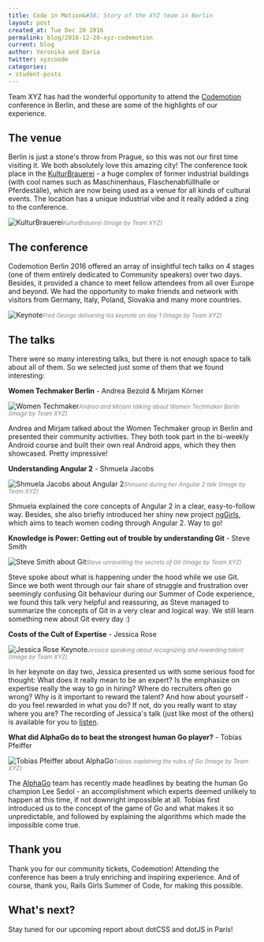 ```yaml
---
title: Code in Motion&#58; Story of the XYZ team in Berlin
layout: post
created_at: Tue Dec 20 2016
permalink: blog/2016-12-20-xyz-codemotion
current: blog
author: Veronika and Daria
twitter: xyzcoode
categories:
- student-posts
---
```


Team XYZ has had the wonderful opportunity to attend the [Codemotion](http://berlin2016.codemotionworld.com/) conference in Berlin, and these are some of the highlights of our experience.

## The venue

Berlin is just a stone's throw from Prague, so this was not our first time visiting it. We both absolutely love this amazing city!
The conference took place in the [KulturBrauerei](http://www.kulturbrauerei.de/) - a huge complex of former industrial buildings (with cool names such as Maschinenhaus, Flaschenabfüllhalle or Pferdeställe), which are now being used as a venue for all kinds of cultural events. The location has a unique industrial vibe and it really added a zing to the conference.

![KulturBrauerei](/img/blog/2016/kulturbrauerei.jpg)<font color="grey"><small><i>KulturBrauerei (Image by Team XYZ)</i></small></font>

## The conference

Codemotion Berlin 2016 offered an array of insightful tech talks on 4 stages (one of them entirely dedicated to Community speakers) over two days. Besides, it provided a chance to meet fellow attendees from all over Europe and beyond. We had the opportunity to make friends and network with visitors from Germany, Italy, Poland, Slovakia and many more countries.

![Keynote](/img/blog/2016/keynote-day-one.jpg)<font color="grey"><small><i>Fred George delivering his keynote on day 1 (Image by Team XYZ)</i></small></font>

## The talks

There were so many interesting talks, but there is not enough space to talk about all of them.
So we selected just some of them that we found interesting:

**Women Techmaker Berlin** - Andrea Bezold & Mirjam Körner

![Women Techmaker](/img/blog/2016/women-techmaker.jpg)<font color="grey"><small><i>Andrea and Mirjam talking about Women Techmaker Berlin (Image by Team XYZ)</i></small></font>

Andrea and Mirjam talked about the Women Techmaker group in Berlin and presented their community activities. They both took part in the bi-weekly Android course and built their own real Android apps, which they then showcased. Pretty impressive!

**Understanding Angular 2** - Shmuela Jacobs

![Shmuela Jacobs about Angular 2](/img/blog/2016/angular2.jpg)<font color="grey"><small><i>Shmuela during her Angular 2 talk (Image by Team XYZ)</i></small></font>

Shmuela explained the core concepts of Angular 2 in a clear, easy-to-follow way. Besides, she also briefly introduced her shiny new project [ngGirls](http://ng-girls.org/), which aims to teach women coding through Angular 2. Way to go!

**Knowledge is Power: Getting out of trouble by understanding Git** - Steve Smith

![Steve Smith about Git](/img/blog/2016/understanding-git.jpg)<font color="grey"><small><i>Steve unravelling the secrets of Git (Image by Team XYZ)</i></small></font>

Steve spoke about what is happening under the hood while we use Git. Since we both went through our fair share of struggle and frustration over seemingly confusing Git behaviour during our Summer of Code experience, we found this talk very helpful and reassuring, as Steve managed to summarize the concepts of Git in a very clear and logical way. We still learn something new about Git every day :)

**Costs of the Cult of Expertise** - Jessica Rose

![Jessica Rose Keynote](/img/blog/2016/keynote-day-two.jpg)<font color="grey"><small><i>Jessica speaking about recognizing and rewarding talent (Image by Team XYZ)</i></small></font>

In her keynote on day two, Jessica presented us with some serious food for thought: What does it really mean to be an expert? Is the emphasize on expertise really the way to go in hiring? Where do recruiters often go wrong? Why is it important to reward the talent? And how about yourself - do you feel rewarded in what you do? If not, do you really want to stay where you are? The recording of Jessica's talk (just like most of the others) is available for you to [listen](https://voicerepublic.com/talks/costs-of-the-cult-of-expertise).

**What did AlphaGo do to beat the strongest human Go player?** - Tobias Pfeiffer

![Tobias Pfeiffer about AlphaGo](/img/blog/2016/go.jpg)<font color="grey"><small><i>Tobias explaining the rules of Go (Image by Team XYZ)</i></small></font>

The [AlphaGo](https://en.wikipedia.org/wiki/AlphaGo) team has recently made headlines by beating the human Go champion Lee Sedol - an accomplishment which experts deemed unlikely to happen at this time, if not downright impossible at all. Tobias first introduced us to the concept of the game of Go and what makes it so unpredictable, and followed by explaining the algorithms which made the impossible come true.

## Thank you

Thank you for our community tickets, Codemotion! Attending the conference has been a truly enriching and inspiring experience. And of course, thank you, Rails Girls Summer of Code, for making this possible.

## What's next?

Stay tuned for our upcoming report about dotCSS and dotJS in Paris!
